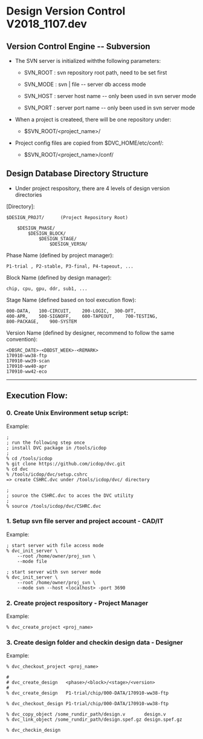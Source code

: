 # Design Version Control V2018_1107.dev

## Version Control Engine -- Subversion

- The SVN server is initialized withthe following parameters:

  * SVN_ROOT : svn repository root path, need to be set first
  
  * SVN_MODE : svn | file -- server db access mode
  * SVN_HOST : server host name -- only been used in svn server mode
  * SVN_PORT : server port name -- only been used in svn server mode
  
- When a project is createed, there will be one repository under:

  * $SVN_ROOT/<project_name>/

- Project config files are copied from $DVC_HOME/etc/conf/:

  * $SVN_ROOT/<project_name>/conf/
      

## Design Database Directory Structure

- Under project respository, there are 4 levels of design version directories 

[Directory]:

	$DESIGN_PROJT/		(Project Repository Root)

		$DESIGN_PHASE/
			$DESIGN_BLOCK/
				$DESIGN_STAGE/
					$DESIGN_VERSN/


Phase Name (defined by project manager):

	P1-trial , P2-stable, P3-final, P4-tapeout, ...

Block Name (defined by design manager):

	chip, cpu, gpu, ddr, sub1, ...

Stage Name (defined based on tool execution flow):

	000-DATA,	100-CIRCUIT,	200-LOGIC,	300-DFT,
	400-APR,	500-SIGNOFF,	600-TAPEOUT,	700-TESTING,
	800-PACKAGE,	900-SYSTEM

Version Name (defined by designer, recommend to follow the same convention):  

	<DBSRC_DATE>-<DBDST_WEEK>-<REMARK>
	170910-ww38-ftp
	170910-ww39-scan
	170910-ww40-apr
	170910-ww42-eco

***
## Execution Flow:
### 0. Create Unix Environment setup script:

Example:

	;
	; run the following step once
	; install DVC package in /tools/icdop
	;
	% cd /tools/icdop
	% git clone https://github.com/icdop/dvc.git
	% cd dvc
	% /tools/icdop/dvc/setup.cshrc
	=> create CSHRC.dvc under /tools/icdop/dvc/ directory

	;
	; source the CSHRC.dvc to acces the DVC utility
	;
	% source /tools/icdop/dvc/CSHRC.dvc

### 1. Setup svn file server and project account - CAD/IT

Example:

	; start server with file access mode
	% dvc_init_server \
		--root /home/owner/proj_svn \
		--mode file

	; start server with svn server mode
	% dvc_init_server \
		--root /home/owner/proj_svn \
		--mode svn --host <localhost> -port 3690


### 2. Create project respository - Project Manager

Example:

	% dvc_create_project <proj_name>


### 3. Create design folder and checkin design data - Designer

Example:

	% dvc_checkout_project <proj_name>
	
	#
	# dvc_create_design   <phase>/<block>/<stage>/<version>
	#
	% dvc_create_design   P1-trial/chip/000-DATA/170910-ww38-ftp

	% dvc_checkout_design P1-trial/chip/000-DATA/170910-ww38-ftp

	% dvc_copy_object /some_rundir_path/design.v       design.v
	% dvc_link_object /some_rundir_path/design.spef.gz design.spef.gz

	% dvc_checkin_design 


